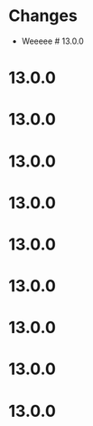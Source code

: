 # Changes
- Weeeee # 13.0.0
# 13.0.0
# 13.0.0
# 13.0.0
# 13.0.0
# 13.0.0
# 13.0.0
# 13.0.0
# 13.0.0
# 13.0.0
